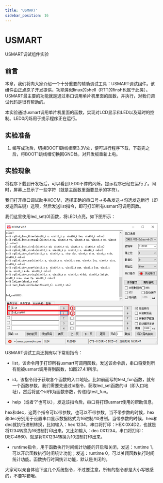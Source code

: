 ```yaml
---
title: 'USMART'
sidebar_position: 16
---
```


# USMART

USMART调试组件实验

## 前言

本章，我们将向大家介绍一个十分重要的辅助调试工具：USMART调试组件。该组件由正点原子开发提供，功能类似linux的shell（RTT的finsh也属于此类）。USMART最主要的功能就是通过串口调用单片机里面的函数，并执行，对我们调试代码是很有帮助的。

本实验通过usmart调用单片机里面的函数，实现对LCD显示和LED以及延时的控制。LED0闪烁用于提示程序正在运行。

## 实验准备

1. 编写成功后，切换BOOT1跳线帽至3.3V处，便可进行程序下载，下载完之后，将BOOT1跳线帽切换回GND处，对开发板重新上电。

## 实验现象

将程序下载到开发板后，可以看到LED0不停的闪烁，提示程序已经在运行了。同时，屏幕上显示了一些字符（就是主函数里面要显示的字符）。

我们打开串口调试助手XCOM，选择正确的串口号→多条发送→勾选发送新行（即发送回车键）选项，然后发送list指令，即可打印所有usmart可调用函数。

我们这里使用led_set(0)函数，将LED1点亮，如下图所示：



![img](./img/14.png)

USMART调试工具还拥有以下常用指令：

- list，该命令用于打印所有usmart可调用函数。发送该命令后，串口将受到所有能被usmart调用得到函数，如图27.4.1所示。

- id，该指令用于获取各个函数的入口地址。比如前面写的test_fun函数，就有一个函数参数，我们需要先通过id指令，获取led_set函数的id（即入口地址），然后将这个id作为函数参数，传递给test_fun。

- help（或者‘?’也可以），发送该指令后，串口将打印usmart使用的帮助信息。

hex和dec，这两个指令可以带参数，也可以不带参数。当不带参数的时候，hex和dec分别用于设置串口显示数据格式为16进制/10进制。当带参数的时候，hex和dec就执行进制转换，比如输入：hex 1234，串口将打印：HEX:0X4D2，也就是将1234转换为16进制打印出来。又比如输入：dec 0X1234，串口将打印：DEC:4660，就是将0X1234转换为10进制打印出来。

- runtime指令，用于函数执行时间统计功能的开启和关闭，发送：runtime 1，可以开启函数执行时间统计功能；发送：runtime 0，可以关闭函数执行时间统计功能。函数执行时间统计功能，默认是关闭的。

大家可以亲自体验下这几个系统指令，不过要注意，所有的指令都是大小写敏感的，不要写错哦。
